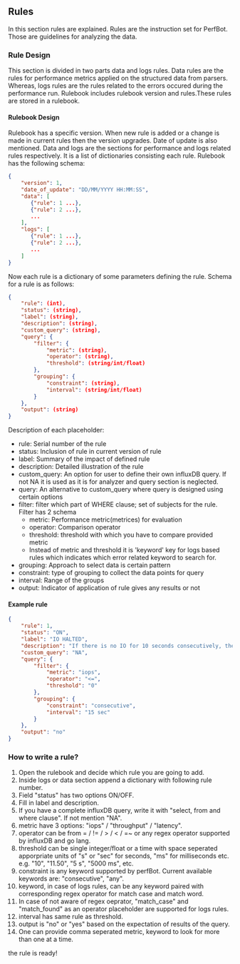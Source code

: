 ## Rules

In this section rules are explained. Rules are the instruction set for PerfBot. Those are guidelines for analyzing the data.

### Rule Design

This section is divided in two parts data and logs rules. Data rules are the rules for performance metrics applied on the structured data from parsers. Whereas, logs rules are the rules related to the errors occured during the performance run. Rulebook includes rulebook version and rules.These rules are stored in a rulebook.

#### Rulebook Design

Rulebook has a specific version. When new rule is added or a change is made in current rules then the version upgrades. Date of update is also mentioned. Data and logs are the sections for performance and logs related rules respectively. It is a list of dictionaries consisting each rule. Rulebook has the following schema:

```json
{
    "version": 1,
    "date_of_update": "DD/MM/YYYY HH:MM:SS",
    "data": [
       {"rule": 1 ...},
       {"rule": 2 ...},
       ...
    ],
    "logs": [
       {"rule": 1 ...},
       {"rule": 2 ...},
       ...
    ]
}
```

Now each rule is a dictionary of some parameters defining the rule. Schema for a rule is as follows:

```json
{
    "rule": (int),
    "status": (string),
    "label": (string),
    "description": (string),
    "custom_query": (string),
    "query": {
        "filter": {
            "metric": (string),
            "operator": (string),
            "threshold": (string/int/float)
        },
        "grouping": {
            "constraint": (string),
            "interval": (string/int/float)
        }
    },
    "output": (string)
}
```

Description of each placeholder:

* rule: Serial number of the rule
* status: Inclusion of rule in current version of rule
* label: Summary of the impact of defined rule
* description: Detailed illustration of the rule
* custom_query: An option for user to define their own influxDB query. If not NA it is used as it is for analyzer and query section is neglected.
* query: An alternative to custom_query where query is designed using certain options
* filter: filter which part of WHERE clause; set of subjects for the rule. Filter has 2 schema
  * metric: Performance metric(metrices) for evaluation
  * operator:  Comparison operator
  * threshold: threshold with which you have to compare provided metric
  * Instead of metric and threshold it is 'keyword' key for logs based rules which indicates which error related keyword to search for.
* grouping: Approach to select data is certain pattern
* constraint: type of grouping to collect the data points for query
* interval: Range of the groups
* output: Indicator of application of rule gives any results or not

#### Example rule

```json
{
    "rule": 1,
    "status": "ON",
    "label": "IO HALTED",
    "description": "If there is no IO for 10 seconds consecutively, then the run is classified as bad.",
    "custom_query": "NA",
    "query": {
        "filter": {
            "metric": "iops",
            "operator": "<=",
            "threshold": "0"
        },
        "grouping": {
            "constraint": "consecutive",
            "interval": "15 sec"
        }
    },
    "output": "no"
}
```

### How to write a rule?

1. Open the rulebook and decide which rule you are going to add.
2. Inside logs or data section append a dictionary with following rule number.
3. Field "status" has two options ON/OFF.
4. Fill in label and description.
5. If you have a complete influxDB query, write it with "select, from and where clause". If not mention "NA".
6. metric have 3 options: "iops" / "throughput" / "latency".
7. operator can be from = / != / > / < / =~ or any regex operator supported by influxDB and go lang.
8. threshold can be single integer/float or a time with space seperated apporpriate units of "s" or "sec" for seconds, "ms" for milliseconds etc. e.g. "10", "11.50", "5 s", "5000 ms", etc.
9. constraint is any keyword supported by perfBot. Current available keywords are: "consecutive", "any".
10. keyword, in case of logs rules, can be any keyword paired with corresponding regex operator for match case and match word.
11. In case of not aware of regex oeprator, "match_case" and "match_found" as an operator placeholder are supported for logs rules.
12. interval has same rule as threshold.
13. output is "no" or "yes" based on the expectation of results of the query.
14. One can provide comma seperated metric, keyword to look for more than one at a time.

the rule is ready!
